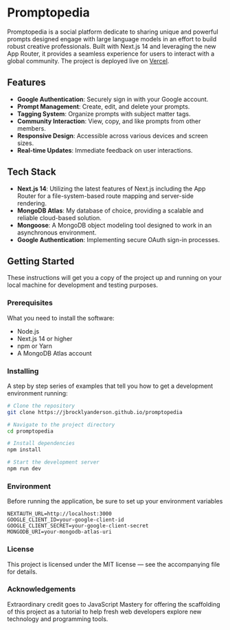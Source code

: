 # Promptopedia
Promptopedia is a social platform dedicate to sharing unique and powerful prompts designed engage with large language models in an effort to build robust creative professionals. Built with Next.js 14 and leveraging the new App Router, it provides a seamless experience for users to interact with a global community. The project is deployed live on [Vercel](https://vercel-link).

## Features

- **Google Authentication**: Securely sign in with your Google account.
- **Prompt Management**: Create, edit, and delete your prompts.
- **Tagging System**: Organize prompts with subject matter tags.
- **Community Interaction**: View, copy, and like prompts from other members.
- **Responsive Design**: Accessible across various devices and screen sizes.
- **Real-time Updates**: Immediate feedback on user interactions.

## Tech Stack

- **Next.js 14**: Utilizing the latest features of Next.js including the App Router for a file-system-based route mapping and server-side rendering.
- **MongoDB Atlas**: My database of choice, providing a scalable and reliable cloud-based solution.
- **Mongoose**: A MongoDB object modeling tool designed to work in an asynchronous environment.
- **Google Authentication**: Implementing secure OAuth sign-in processes.

## Getting Started

These instructions will get you a copy of the project up and running on your local machine for development and testing purposes.

### Prerequisites

What you need to install the software:

- Node.js
- Next.js 14 or higher
- npm or Yarn
- A MongoDB Atlas account

### Installing

A step by step series of examples that tell you how to get a development environment running:

``` bash
# Clone the repository
git clone https://jbrocklyanderson.github.io/promptopedia

# Navigate to the project directory
cd promptopedia

# Install dependencies
npm install

# Start the development server
npm run dev
```

### Environment
Before running the application, be sure to set up your environment variables

``` env
NEXTAUTH_URL=http://localhost:3000
GOOGLE_CLIENT_ID=your-google-client-id
GOOGLE_CLIENT_SECRET=your-google-client-secret
MONGODB_URI=your-mongodb-atlas-uri
```

### License
This project is licensed under the MIT license — see the accompanying file for details.

### Acknowledgements
Extraordinary credit goes to JavaScript Mastery for offering the scaffolding of this project as a tutorial to help fresh web developers explore new technology and programming tools.

